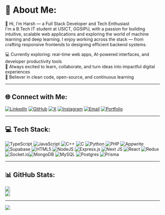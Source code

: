 # 💫 About Me:
👋 Hi, I'm Harsh — a Full Stack Developer and Tech Enthusiast  
I'm a B.Tech IT student at USICT, GGSIPU, with a passion for building intuitive, scalable web applications and exploring the world of machine learning and deep learning. I enjoy working across the stack — from crafting responsive frontends to designing efficient backend systems.

💻 Currently exploring: real-time web apps, AI-powered interfaces, and developer productivity tools  
🚀 Always excited to learn, collaborate, and turn ideas into impactful digital experiences  
🌱 Believer in clean code, open-source, and continuous learning

---

## 🌐 Connect with Me:
[![LinkedIn](https://img.shields.io/badge/LinkedIn-%230077B5.svg?logo=linkedin&logoColor=white)](https://www.linkedin.com/in/harsh-pachauri-383715290/) 
[![GitHub](https://img.shields.io/badge/GitHub-%2312100E.svg?logo=github&logoColor=white)](https://github.com/Harsh-Pachauri)
[![X](https://img.shields.io/badge/X-black.svg?logo=X&logoColor=white)](https://x.com/harsh_pach52011)
[![Instagram](https://img.shields.io/badge/Instagram-%23E4405F.svg?logo=Instagram&logoColor=white)](https://www.instagram.com/_harshpachauri_)
[![Email](https://img.shields.io/badge/Email-D14836?logo=gmail&logoColor=white)](mailto:pachauriharsh2005@gmail.com)
[![Portfolio](https://img.shields.io/badge/Portfolio-000?style=flat&logo=vercel&logoColor=white)](https://portfolio-harsh-pachauris-projects.vercel.app/)

---

## 💻 Tech Stack:
![TypeScript](https://img.shields.io/badge/typescript-%23007ACC.svg?style=for-the-badge&logo=typescript&logoColor=white) ![JavaScript](https://img.shields.io/badge/javascript-%23323330.svg?style=for-the-badge&logo=javascript&logoColor=%23F7DF1E) ![C++](https://img.shields.io/badge/c++-%2300599C.svg?style=for-the-badge&logo=c%2B%2B&logoColor=white) ![C](https://img.shields.io/badge/c-%2300599C.svg?style=for-the-badge&logo=c&logoColor=white) ![Python](https://img.shields.io/badge/python-%233776AB.svg?style=for-the-badge&logo=python&logoColor=white) ![PHP](https://img.shields.io/badge/php-%23777BB4.svg?style=for-the-badge&logo=php&logoColor=white) ![Appwrite](https://img.shields.io/badge/Appwrite-%23FD366E.svg?style=for-the-badge&logo=appwrite&logoColor=white) ![Supabase](https://img.shields.io/badge/Supabase-3ECF8E?style=for-the-badge&logo=supabase&logoColor=white) ![HTML5](https://img.shields.io/badge/html5-%23E34F26.svg?style=for-the-badge&logo=html5&logoColor=white) ![NodeJS](https://img.shields.io/badge/node.js-6DA55F?style=for-the-badge&logo=node.js&logoColor=white) ![Express.js](https://img.shields.io/badge/express.js-%23404d59.svg?style=for-the-badge&logo=express&logoColor=%2361DAFB) ![Next JS](https://img.shields.io/badge/Next-black?style=for-the-badge&logo=next.js&logoColor=white) ![React](https://img.shields.io/badge/react-%2320232a.svg?style=for-the-badge&logo=react&logoColor=%2361DAFB) ![Redux](https://img.shields.io/badge/redux-%23593d88.svg?style=for-the-badge&logo=redux&logoColor=white) ![Socket.io](https://img.shields.io/badge/Socket.io-black?style=for-the-badge&logo=socket.io&badgeColor=010101)![MongoDB](https://img.shields.io/badge/MongoDB-%234ea94b.svg?style=for-the-badge&logo=mongodb&logoColor=white) ![MySQL](https://img.shields.io/badge/mysql-4479A1.svg?style=for-the-badge&logo=mysql&logoColor=white) ![Postgres](https://img.shields.io/badge/postgres-%23316192.svg?style=for-the-badge&logo=postgresql&logoColor=white) ![Prisma](https://img.shields.io/badge/Prisma-3982CE?style=for-the-badge&logo=Prisma&logoColor=white)

---

## 📊 GitHub Stats:
![](https://github-readme-stats.vercel.app/api/top-langs/?username=Harsh-Pachauri&theme=dark&hide_border=false&include_all_commits=true&count_private=true&layout=compact)                
![](https://nirzak-streak-stats.vercel.app/?user=Harsh-Pachauri&theme=dark&hide_border=false)


---

[![](https://visitcount.itsvg.in/api?id=Harsh-Pachauri&icon=5&color=6)](https://visitcount.itsvg.in)
